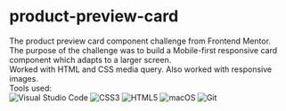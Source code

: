 # product-preview-card

The product preview card component challenge from Frontend Mentor. <br>
The purpose of the challenge was to build a Mobile-first responsive card component which adapts to a larger screen.
<br>
Worked with HTML and CSS media query. Also worked with responsive images.
<br>
Tools used: <br>
![Visual Studio Code](https://img.shields.io/badge/Visual%20Studio%20Code-0078d7.svg?style=for-the-badge&logo=visual-studio-code&logoColor=white) ![CSS3](https://img.shields.io/badge/css3-%231572B6.svg?style=for-the-badge&logo=css3&logoColor=white) ![HTML5](https://img.shields.io/badge/html5-%23E34F26.svg?style=for-the-badge&logo=html5&logoColor=white) ![macOS](https://img.shields.io/badge/mac%20os-000000?style=for-the-badge&logo=macos&logoColor=F0F0F0) ![Git](https://img.shields.io/badge/git-%23F05033.svg?style=for-the-badge&logo=git&logoColor=white)
